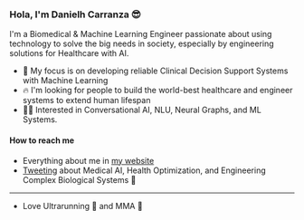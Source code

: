 ### Hola, I'm Danielh Carranza 😎 
I'm a Biomedical & Machine Learning Engineer passionate about using technology to solve the big needs in society, especially by engineering solutions for Healthcare with AI.

- :stars: My focus is on developing reliable Clinical Decision Support Systems with Machine Learning
- 🔥 I'm looking for people to build the world-best healthcare and engineer systems to extend human lifespan
- 👨‍💻 Interested in Conversational AI, NLU, Neural Graphs, and ML Systems.

<!-- ML Stack here -->

#### How to reach me
- Everything about me in [my website](danielhcarranza.com) 
- [Tweeting](https://twitter.com/carranzadanielh) about Medical AI, Health Optimization, and Engineering Complex Biological Systems 🔬   

--- 
- Love Ultrarunning 🏃 and MMA 🥊 
<!--
**DanielhCarranza/DanielhCarranza** is a ✨ _special_ ✨ repository because its `README.md` (this file) appears on your GitHub profile.

Here are some ideas to get you started:

- 🔭 I’m currently working on ...
- 🌱 I’m currently learning ...
- 👯 I’m looking to collaborate on ...
- 🤔 I’m looking for help with ...
- 💬 Ask me about ...
- 📫 How to reach me: ...
- 😄 Pronouns: ...
- ⚡ Fun fact: ...
https://www.kaggle.com/ingbiodanielh 
-->
